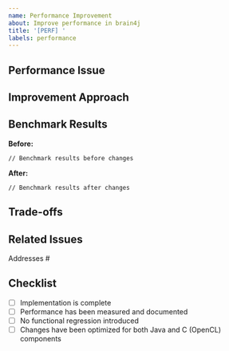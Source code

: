 ```yaml
---
name: Performance Improvement
about: Improve performance in brain4j
title: '[PERF] '
labels: performance
---
```


## Performance Issue
<!-- Describe the performance issue being addressed -->

## Improvement Approach
<!-- Explain your approach to improving performance -->

## Benchmark Results
<!-- Provide before/after benchmark results -->

**Before:**
```
// Benchmark results before changes
```

**After:**
```
// Benchmark results after changes
```

## Trade-offs
<!-- Discuss any trade-offs made for performance (e.g., memory vs. speed) -->

## Related Issues
<!-- Link related issues -->
Addresses #

## Checklist
- [ ] Implementation is complete
- [ ] Performance has been measured and documented
- [ ] No functional regression introduced
- [ ] Changes have been optimized for both Java and C (OpenCL) components
